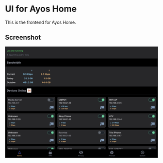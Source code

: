 # UI for Ayos Home

This is the frontend for Ayos Home.

## Screenshot

![Screenshot as of c03b788.png](meta/ayos-screenshot-dark.png)

